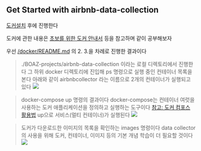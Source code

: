 ## Get Started with airbnb-data-collection

[도커설치](https://blog.cosmosfarm.com/archives/248/%EC%9A%B0%EB%B6%84%ED%88%AC-18-04-%EB%8F%84%EC%BB%A4-docker-%EC%84%A4%EC%B9%98-%EB%B0%A9%EB%B2%95/) 후에 진행한다

도커에 관한 내용은 [초보를 위한 도커 안내서](https://subicura.com/2017/01/19/docker-guide-for-beginners-1.html) 등을 참고하며 같이 공부해보자

우선 [/docker/README.md](https://github.com/tomslee/airbnb-data-collection/blob/462bac4719c6cddae586d3b23f6f9a5fd2fd3693/docker/README.md) 의 2. 3.을 차례로 진행한 결과이다

> ./BOAZ-projects/airbnb-data-collection 이라는 로컬 디렉토리에서 진행한다
> 그 하위 docker 디렉토리에 진입해 ps 명령으로 실행 중인 컨테이너 목록을 본다
> 아래와 같이 airbnbcollector 라는 이름으로 2개의 컨테이너가 실행되고 있다
> ![](https://user-images.githubusercontent.com/38183218/47371747-4d915f00-d723-11e8-8e7a-a6ba44386c61.png)


>  docker-compose up 명령의 결과이다
>  docker-compose는 컨테이너 여럿을 사용하는 도커 애플리케이션을 정의하고 실행하는 도구이다 [참고: 도커 컴포스 활용법](http://raccoonyy.github.io/docker-usages-for-dev-environment-setup/)
> up으로 서비스(멀티 컨테이너)가 실행된다
>![](https://user-images.githubusercontent.com/38183218/47370961-d27b7900-d721-11e8-81a2-18aa5c077d4b.png)


> 도커가 다운로드한 이미지의 목록을 확인하는 images 명령이다
> data collector의 사용을 위해 도커, 컨테이너, 이미지 등의 기본 개념 학습이 더 필요할 것이다
>![](https://user-images.githubusercontent.com/38183218/47371748-4e29f580-d723-11e8-9230-1aef26720657.png)
